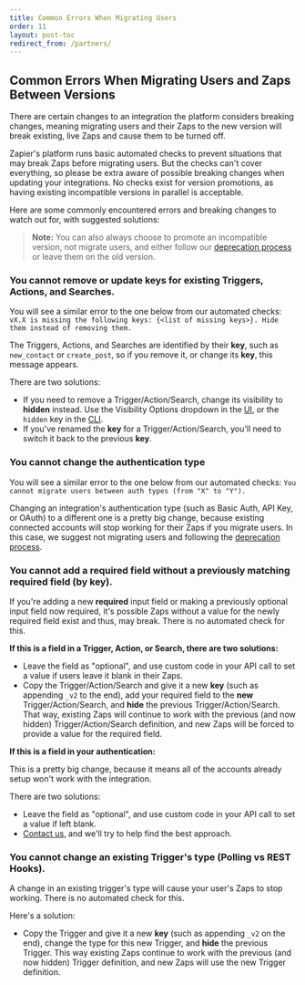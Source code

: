```yaml
---
title: Common Errors When Migrating Users
order: 11
layout: post-toc
redirect_from: /partners/
---
```

<a id="deploy-errors"></a>

## Common Errors When Migrating Users and Zaps Between Versions

There are certain changes to an integration the platform considers breaking changes, meaning migrating users and their Zaps to the new version will break existing, live Zaps and cause them to be turned off. 

Zapier's platform runs basic automated checks to prevent situations that may break Zaps before migrating users. But the checks can't cover everything, so please be extra aware of possible breaking changes when updating your integrations. No checks exist for version promotions, as having existing incompatible versions in parallel is acceptable.

Here are some commonly encountered errors and breaking changes to watch out for, with suggested solutions:

> **Note:** You can also always choose to promote an incompatible version, not migrate users, and either follow our [deprecation process](https://platform.zapier.com/cli_tutorials/versions#deprecate-an-older-version-of-your-integration) or leave them on the old version.

### You cannot remove or update keys for existing Triggers, Actions, and Searches.

You will see a similar error to the one below from our automated checks:
`vX.X is missing the following keys: {<list of missing keys>}. Hide them instead of removing them.`

The Triggers, Actions, and Searches are identified by their **key**, such as `new_contact` or `create_post`, so if you remove it, or change its **key**, this message appears.

There are two solutions:

- If you need to remove a Trigger/Action/Search, change its visibility to **hidden** instead. Use the Visibility Options dropdown in the [UI](https://platform.zapier.com/docs/triggers#1-configure-trigger-settings), or the `hidden` key in the [CLI](https://zapier.github.io/zapier-platform-schema/build/schema.html#basicdisplayschema).
- If you've renamed the **key** for a Trigger/Action/Search, you'll need to switch it back to the previous **key**.

### You cannot change the authentication type

You will see a similar error to the one below from our automated checks:
`You cannot migrate users between auth types (from "X" to "Y").`

Changing an integration's authentication type (such as Basic Auth, API Key, or OAuth) to a different one is a pretty big change, because existing connected accounts will stop working for their Zaps if you migrate users. In this case, we suggest not migrating users and following the [deprecation process](https://platform.zapier.com/cli_tutorials/versions#deprecate-an-older-version-of-your-integration).

### You cannot add a required field without a previously matching required field (by key).

If you're adding a new **required** input field or making a previously optional input field now required, it's possible Zaps without a value for the newly required field exist and thus, may break. There is no automated check for this.

**If this is a field in a Trigger, Action, or Search, there are two solutions:**

- Leave the field as "optional", and use custom code in your API call to set a value if users leave it blank in their Zaps.
- Copy the Trigger/Action/Search and give it a new **key** (such as appending `_v2` to the end), add your required field to the **new** Trigger/Action/Search, and **hide** the previous Trigger/Action/Search. That way, existing Zaps will continue to work with the previous (and now hidden) Trigger/Action/Search definition, and new Zaps will be forced to provide a value for the required field.

**If this is a field in your authentication:**

This is a pretty big change, because it means all of the accounts already setup won't work with the integration.

There are two solutions:

- Leave the field as "optional", and use custom code in your API call to set a value if left blank.
- [Contact us](https://developer.zapier.com/contact), and we'll try to help find the best approach.

### You cannot change an existing Trigger's type (Polling vs REST Hooks).

A change in an existing trigger's type will cause your user's Zaps to stop working. There is no automated check for this.

Here's a solution:

- Copy the Trigger and give it a new **key** (such as appending `_v2` on the end), change the type for this new Trigger, and **hide** the previous Trigger. This way existing Zaps continue to work with the previous (and now hidden) Trigger definition, and new Zaps will use the new Trigger definition.
